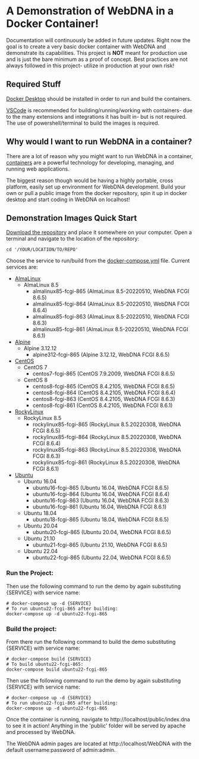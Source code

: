 # A Demonstration of WebDNA in a Docker Container!

Documentation will continuously be added in future updates. Right now the goal is to create a very basic docker container with WebDNA and demonstrate its capabilities. This project is **NOT** meant for production use and is just the bare minimum as a proof of concept. Best practices are not always followed in this project- utilize in production at your own risk!

## Required Stuff

[Docker Desktop](https://www.docker.com/products/docker-desktop/) should be installed in order to run and build the containers. 

[VSCode](https://code.visualstudio.com/) is recommended for building/running/working with containers- due to the many extensions and integrations it has built in- but is not required. The use of powershell/terminal to build the images is required.

## Why would I want to run WebDNA in a container?
There are a lot of reason why you might want to run WebDNA in a container, [containers](https://www.docker.com/resources/what-container/) are a powerful technology for developing, managing, and running web applications.

The biggest reason though would be having a highly portable, cross platform, easily set up environment for WebDNA development. Build your own or pull a public image from the docker repository, spin it up in docker desktop and start coding in WebDNA on localhost!

## Demonstration Images Quick Start

[Download the repository](https://github.com/deepworks-net/docker-webdna-demo/archive/refs/heads/main.zip) and place it somewhere on your computer. Open a terminal and navigate to the location of the repository:
```SHELL
cd '/YOUR/LOCATION/TO/REPO'
```

Choose the service to run/build from the [docker-compose.yml](docker-compose.yml) file. Current services are:

- [AlmaLinux](almalinux/README.md)
    - AlmaLinux 8.5
        - almalinux85-fcgi-865 (AlmaLinux 8.5-20220510, WebDNA FCGI 8.6.5)
        - almalinux85-fcgi-864 (AlmaLinux 8.5-20220510, WebDNA FCGI 8.6.4)
        - almalinux85-fcgi-863 (AlmaLinux 8.5-20220510, WebDNA FCGI 8.6.3)
        - almalinux85-fcgi-861 (AlmaLinux 8.5-20220510, WebDNA FCGI 8.6.1)
- [Alpine](alpine/README.md)
    - Alpine 3.12.12
        - alpine312-fcgi-865 (Alpine 3.12.12, WebDNA FCGI 8.6.5)
- [CentOS](centos/README.md)
    - CentOS 7
        - centos7-fcgi-865 (CentOS 7.9.2009, WebDNA FCGI 8.6.5)
    - CentOS 8
        - centos8-fcgi-865 (CentOS 8.4.2105, WebDNA FCGI 8.6.5)
        - centos8-fcgi-864 (CentOS 8.4.2105, WebDNA FCGI 8.6.4)
        - centos8-fcgi-863 (CentOS 8.4.2105, WebDNA FCGI 8.6.3)
        - centos8-fcgi-861 (CentOS 8.4.2105, WebDNA FCGI 8.6.1)
- [RockyLinux](rockylinux/README.md)
    - RockyLinux 8.5
        - rockylinux85-fcgi-865 (RockyLinux 8.5.20220308, WebDNA FCGI 8.6.5)
        - rockylinux85-fcgi-864 (RockyLinux 8.5.20220308, WebDNA FCGI 8.6.4)
        - rockylinux85-fcgi-863 (RockyLinux 8.5.20220308, WebDNA FCGI 8.6.3)
        - rockylinux85-fcgi-861 (RockyLinux 8.5.20220308, WebDNA FCGI 8.6.1)
- [Ubuntu](ubuntu/README.md)
    - Ubuntu 16.04
        - ubuntu16-fcgi-865 (Ubuntu 16.04, WebDNA FCGI 8.6.5)
        - ubuntu16-fcgi-864 (Ubuntu 16.04, WebDNA FCGI 8.6.4)
        - ubuntu16-fcgi-863 (Ubuntu 16.04, WebDNA FCGI 8.6.3)
        - ubuntu16-fcgi-861 (Ubuntu 16.04, WebDNA FCGI 8.6.1)
    - Ubuntu 18.04
        - ubuntu18-fcgi-865 (Ubuntu 18.04, WebDNA FCGI 8.6.5)
    - Ubuntu 20.04
        - ubuntu20-fcgi-865 (Ubuntu 20.04, WebDNA FCGI 8.6.5)
    - Ubuntu 21.10
        - ubuntu21-fcgi-865 (Ubuntu 21.10, WebDNA FCGI 8.6.5)
    - Ubuntu 22.04
        - ubuntu22-fcgi-865 (Ubuntu 22.04, WebDNA FCGI 8.6.5)

### Run the Project:
Then use the following command to run the demo by again substituting {SERVICE} with service name:
```SHELL
# docker-compose up -d {SERVICE}
# To run ubuntu22-fcgi-865 after building:
docker-compose up -d ubuntu22-fcgi-865
```

### Build the project:
From there run the following command to build the demo substituting {SERVICE} with service name:
```SHELL
# docker-compose build {SERVICE}
# To build ubuntu22-fcgi-865:
docker-compose build ubuntu22-fcgi-865
```

Then use the following command to run the demo by again substituting {SERVICE} with service name:
```SHELL
# docker-compose up -d {SERVICE}
# To run ubuntu22-fcgi-865 after building:
docker-compose up -d ubuntu22-fcgi-865
```
Once the container is running, navigate to http://localhost/public/index.dna to see it in action! Anything in the 'public' folder will be served by apache and processed by WebDNA.

The WebDNA admin pages are located at http://localhost/WebDNA with the default username:password of admin:admin.